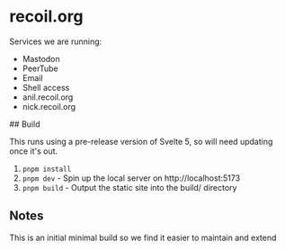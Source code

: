 # recoil.org

Services we are running:

- Mastodon
- PeerTube
- Email
- Shell access
- anil.recoil.org
- nick.recoil.org


## Build

This runs using a pre-release version of Svelte 5, so will need updating once it's out.

1. `pnpm install`
2. `pnpm dev` - Spin up the local server on http://localhost:5173
3. `pnpm build` - Output the static site into the build/ directory

## Notes

This is an initial minimal build so we find it easier to maintain and extend
